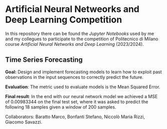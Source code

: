 # Artificial Neural Netweorks and Deep Learning Competition
In this repository there can be found the *Jupyter Notebooks* used by me and my collegues to participate to the competition of Politecnico di Milano course *Artificial Neural Networks and Deep Learning* (2023/2024).

## Time Series Forecasting
**Goal:** Design and implement forecasting models to learn how to exploit past observations in the input sequences to correctly predict the future.

**Evaluation**: The metric used to evaluate models is the Mean Squared Error.

**Final result**: In the end with our neural network model we achieved a MSE of 0.00983344 on the final test set, where it was asked to predict the following 18 samples given a window of 200 samples.

Collaborators: Baratto Marco, Bonfanti Stefano, Niccolò Maria Rizzi, Giacomo Savazzi.
